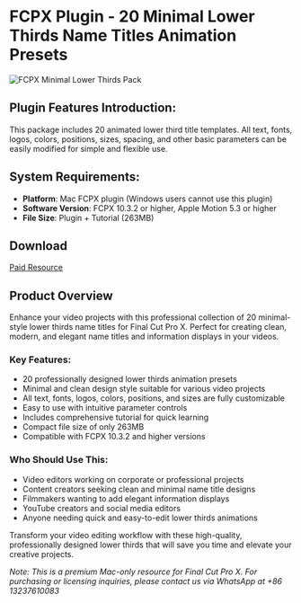 # FCPX Plugin - 20 Minimal Lower Thirds Name Titles Animation Presets

![FCPX Minimal Lower Thirds Pack](/img/FCPX-Minimal-Lower-Thirds-Pack.jpg)

## Plugin Features Introduction:

This package includes 20 animated lower third title templates. All text, fonts, logos, colors, positions, sizes, spacing, and other basic parameters can be easily modified for simple and flexible use.

## System Requirements:

- **Platform**: Mac FCPX plugin (Windows users cannot use this plugin)
- **Software Version**: FCPX 10.3.2 or higher, Apple Motion 5.3 or higher
- **File Size**: Plugin + Tutorial (263MB)

## Download

[Paid Resource]((https://wa.me/8613237610083))

## Product Overview

Enhance your video projects with this professional collection of 20 minimal-style lower thirds name titles for Final Cut Pro X. Perfect for creating clean, modern, and elegant name titles and information displays in your videos.

### Key Features:

- 20 professionally designed lower thirds animation presets
- Minimal and clean design style suitable for various video projects
- All text, fonts, logos, colors, positions, and sizes are fully customizable
- Easy to use with intuitive parameter controls
- Includes comprehensive tutorial for quick learning
- Compact file size of only 263MB
- Compatible with FCPX 10.3.2 and higher versions

### Who Should Use This:

- Video editors working on corporate or professional projects
- Content creators seeking clean and minimal name title designs
- Filmmakers wanting to add elegant information displays
- YouTube creators and social media editors
- Anyone needing quick and easy-to-edit lower thirds animations

Transform your video editing workflow with these high-quality, professionally designed lower thirds that will save you time and elevate your creative projects.

*Note: This is a premium Mac-only resource for Final Cut Pro X. For purchasing or licensing inquiries, please contact us via WhatsApp at +86 13237610083*